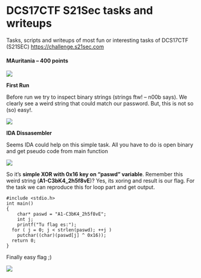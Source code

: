 # DCS17CTF S21Sec tasks and writeups
Tasks, scripts and writeups of most fun or interesting tasks of DCS17CTF (S21SEC)
https://challenge.s21sec.com

#### MAuritania – 400 points

![](https://i1.wp.com/blogs.tunelko.com/wp-content/uploads/2017/05/MAURITANIA.jpg?w=844&ssl=1)

**First Run**

Before run we try to inspect binary strings (strings ftw! – n00b says). We clearly see a weird string that could match our password. But, this is not so (so) easy!.

![](https://i2.wp.com/blogs.tunelko.com/wp-content/uploads/2017/05/rev2-strings.jpg?w=685&ssl=1)

**IDA Dissasembler**

Seems IDA could help on this simple task. All you have to do is open binary and get pseudo code from main function

![](https://i2.wp.com/blogs.tunelko.com/wp-content/uploads/2017/05/ida-rev2.jpg?w=661&ssl=1)

So it’s **simple XOR with 0x16 key on “paswd” variable**. Remember this weird string (**A1-C3bK4_2h5f8vE**)?  Yes, its xoring and result is our flag. For the task we can reproduce this for loop part and get output.

```
#include <stdio.h>
int main()
{
    char* paswd = "A1-C3bK4_2h5f8vE"; 
    int j; 
    printf("Tu flag es:"); 
  for ( j = 0; j < strlen(paswd); ++j )
    putchar((char)(paswd[j] ^ 0x16));
  return 0;
}
```

Finally easy flag ;)

![](https://i0.wp.com/blogs.tunelko.com/wp-content/uploads/2017/05/rev2-solver-1.jpg?w=973&ssl=1)
